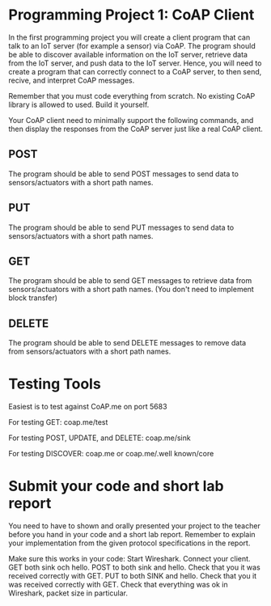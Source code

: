 # Programming Project 1: CoAP Client
In the first programming project you will create a client program that can talk to an IoT server (for example a sensor) via CoAP. The program should be able to discover available information on the IoT server, retrieve data from the IoT server, and push data to the IoT server. Hence, you will need to create a program that can correctly connect to a CoAP server, to then send, recive, and interpret CoAP messages.

Remember that you must code everything from scratch. No existing CoAP library is allowed to used. Build it yourself.

Your CoAP client need to minimally support the following commands, and then display the responses from the CoAP server just like a real CoAP client.

## POST
The program should be able to send POST messages to send data to sensors/actuators with a short path names.

## PUT
The program should be able to send PUT messages to send data to sensors/actuators with a short path names.

## GET
The program should be able to send GET messages to retrieve data from sensors/actuators with a short path names. (You don't need to implement block transfer)

## DELETE
The program should be able to send DELETE messages to remove data from sensors/actuators with a short path names.

# Testing Tools

Easiest is to test against CoAP.me on port 5683

For testing GET: coap.me/test  

For testing POST, UPDATE, and DELETE: coap.me/sink

For testing DISCOVER: coap.me  or coap.me/.well known/core

# Submit your code and short lab report
You need to have to shown and orally presented your project to the teacher before you hand in your code and a short lab report. Remember to explain your implementation from the given protocol specifications in the report.

Make sure this works in your code: Start Wireshark. Connect your client. GET both sink och hello. POST to both sink and hello. Check that you it was received correctly with GET. PUT to both SINK and hello. Check that you it was received correctly with GET. Check that everything was ok in Wireshark, packet size in particular.
